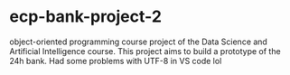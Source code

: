 # ecp-bank-project-2
object-oriented programming course project of the Data Science and Artificial Intelligence course. This project aims to build a prototype of the 24h bank.
Had some problems with UTF-8 in VS code lol
